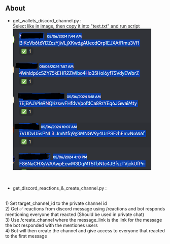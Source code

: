 ## About

- get_wallets_discord_channel.py :
  <br>
        Select like in image, then copy it into "text.txt" and run script
  <br>
        ![Selection](images/image1.png)
<br>

- get_discord_reactions_&_create_channel.py :
<br>
        1) Set target_channel_id to the private channel id
        <br>
        2) Get ✅ reactions from discord message using /reactions <message_link> and bot responds mentioning everyone that reacted (Should be used in private chat)
        <br>
        3) Use /create_channel <category_id> <Channel_name> <message_link> where the message_link is the link for the message the bot responded with the mentiones users
        <br>  
        4) Bot will then create the channel and give access to everyone that reacted to the first message
